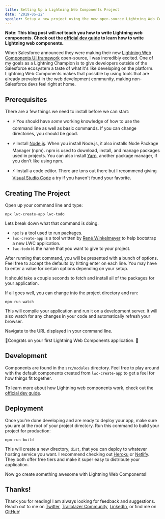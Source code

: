 ```yaml
---
title: Setting Up a Lightning Web Components Project
date: '2019-06-22'
spoiler: Setup a new project using the new open-source Lightning Web Components UI framework.
---
```


**Note: This blog post will _not_ teach you how to write Lightning web components. Check out the [official dev guide](https://lwc.dev/guide/introduction) to learn how to write Lightning web components.**

When Salesforce announced they were making their new [Lightning Web Components UI framework](https://lwc.dev/) open-source, I was incredibly excited. One of my goals as a Lightning Champion is to give developers outside of the Salesforce ecosystem a taste of what it's like developing on the platform. Lightning Web Components makes that possible by using tools that are already prevalent in the web development community, making non-Salesforce devs feel right at home.

## Prerequisites

There are a few things we need to install before we can start:

* ⚡️ You should have *some* working knowledge of how to use the command line as well as basic commands. If you can change directories, you should be good.

* ⚡️ Install [Node.js](https://nodejs.org/). When you install Node.js, it also installs Node Package Manager (npm). npm is used to download, install, and manage packages used in projects. You can also install [Yarn](https://yarnpkg.com/), another package manager, if you don't like using npm.

* ⚡️ Install a code editor. There are tons out there but I recommend giving [Visual Studio Code](https://code.visualstudio.com/) a try if you haven't found your favorite.

## Creating The Project

Open up your command line and type:

```(zsh)
npx lwc-create-app lwc-todo
```
Lets break down what that command is doing.
* `npx` is a tool used to run packages.
* `lwc-create-app` is a tool written by [René Winkelmeyer](https://twitter.com/muenzpraeger) to help bootstrap a new LWC application.
* `lwc-todo` is the name that you want to give to your project.

After running that command, you will be presented with a bunch of options. Feel free to accept the defaults by hitting enter on each line. You may have to enter a value for certain options depending on your setup.

It should take a couple seconds to fetch and install all of the packages for your application.

If all goes well, you can change into the project directory and run:

```(zsh)
npm run watch
```
This will compile your application and run it on a development server. It will also watch for any changes in your code and automatically refresh your browser.

Navigate to the URL displayed in your command line.

🎉Congrats on your first Lightning Web Components application. 🎉

## Development

Components are found in the `src/modules` directory. Feel free to play around with the default components created from `lwc-create-app` to get a feel for how things fit together.

To learn more about how Lightning web components work, check out the [official dev guide](https://lwc.dev/guide/introduction).

## Deployment

Once you're done developing and are ready to deploy your app, make sure you are at the root of your project directory. Run this command to build your project for production:

```(zsh)
npm run build
```

This will create a new directory, `dist`, that you can deploy to whatever hosting service you want. I recommend checking out [Heroku](https://www.heroku.com/) or [Netlify](https://www.netlify.com/). They both offer free tiers and make it super easy to distribute your application.

Now go create something awesome with Lightning Web Components!

## Thanks!

Thank you for reading! I am always looking for feedback and suggestions. Reach out to me on [Twitter](https://twitter.com/quinnmcphail), [Trailblazer Community](https://success.salesforce.com/ProfileView?u=0053000000BniNxAAJ), [LinkedIn](https://www.linkedin.com/in/quinnmcphail/), or find me on [GitHub](https://github.com/quinnmcphail)!